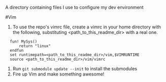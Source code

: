 A directory containing files I use to configure my dev environment

#Vim
  1. To use the repo's vimrc file, create a vimrc in your home directory with the following, substituting <path_to_this_readme_dir> with a real one. 
  ```vim
    fun! MySys()
        return "linux"
    endfun
    set runtimepath=<path_to_this_readme_dir>/vim,$VIMRUNTIME
    source <path_to_this_readme_dir>/vim/vimrc
  ```
  1. Run ```git submodule update --init``` to install the submodules
  1. Fire up Vim and make something awesome!
